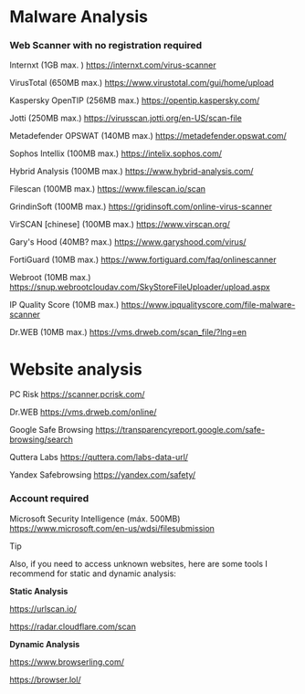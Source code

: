 # Malware Analysis

### Web Scanner with no registration required

Internxt (1GB max. )
https://internxt.com/virus-scanner

VirusTotal (650MB max.)
https://www.virustotal.com/gui/home/upload

Kaspersky OpenTIP (256MB max.)
https://opentip.kaspersky.com/

Jotti (250MB max.)
https://virusscan.jotti.org/en-US/scan-file

Metadefender OPSWAT (140MB max.)
https://metadefender.opswat.com/

Sophos Intellix (100MB max.)
https://intelix.sophos.com/

Hybrid Analysis (100MB max.)
https://www.hybrid-analysis.com/

Filescan (100MB max.)
https://www.filescan.io/scan

GrindinSoft (100MB max.)
https://gridinsoft.com/online-virus-scanner

VirSCAN [chinese] (100MB max.)
https://www.virscan.org/

Gary's Hood (40MB? max.)
https://www.garyshood.com/virus/

FortiGuard (10MB max.)
https://www.fortiguard.com/faq/onlinescanner

Webroot (10MB max.)
https://snup.webrootcloudav.com/SkyStoreFileUploader/upload.aspx

IP Quality Score (10MB max.)
https://www.ipqualityscore.com/file-malware-scanner

Dr.WEB (10MB max.)
https://vms.drweb.com/scan_file/?lng=en

# Website analysis

PC Risk
https://scanner.pcrisk.com/

Dr.WEB
https://vms.drweb.com/online/

Google Safe Browsing
https://transparencyreport.google.com/safe-browsing/search

Quttera Labs
https://quttera.com/labs-data-url/

Yandex Safebrowsing
https://yandex.com/safety/

### Account required

Microsoft Security Intelligence (máx. 500MB)
https://www.microsoft.com/en-us/wdsi/filesubmission

> [!TIP]
> Also, if you need to access unknown websites, here are some tools I recommend for static and dynamic analysis:

**Static Analysis**

https://urlscan.io/

https://radar.cloudflare.com/scan

**Dynamic Analysis**

https://www.browserling.com/

https://browser.lol/
